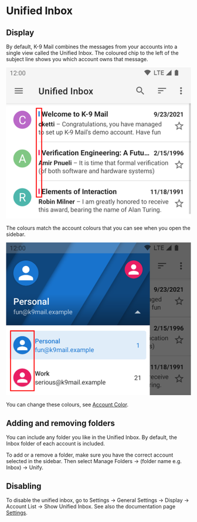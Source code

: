 # Unified Inbox

## Display

By default, K-9 Mail combines the messages from your accounts into a single view called the Unified Inbox.
The coloured chip to the left of the subject line shows you which account owns that message.

![Unified Inbox](img/unified_inbox_account_chip_highlight.png)

The colours match the account colours that you can see when you open the sidebar.

![Account Colours](img/drawer_account_list_account_image_highlight.png)

You can change these colours, see [Account Color](../settings/account.md#account-color).

## Adding and removing folders

You can include any folder you like in the Unified Inbox. By default, the Inbox folder of each account is
included.

To add or a remove a folder, make sure you have the correct account selected in the sidebar. Then select
Manage Folders -> (folder name e.g. Inbox) -> Unify.

## Disabling

To disable the unified inbox, go to Settings -> General Settings -> Display -> Account List -> Show Unified Inbox. 
See also the documentation page [Settings](../settings/general.md#show-unified-Inbox).